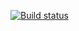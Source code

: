[![Build status](https://ci.appveyor.com/api/projects/status/egkwcdxnv64ybw20?svg=true)](https://ci.appveyor.com/project/ElizavetaShkryabiy/auto-hw3)
